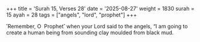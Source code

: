 +++
title = 'Surah 15, Verses 28'
date = '2025-08-27'
weight = 1830
surah = 15
ayah = 28
tags = ["angels", "lord", "prophet"]
+++

˹Remember, O  Prophet˺ when your Lord said to the angels, “I am going to create a human being from sounding clay moulded from black mud.